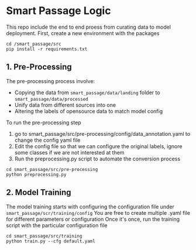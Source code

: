 # Smart Passage Logic

This repo include the end to end proess from curating data to model deployment.
First, create a new environment with the packages

```
cd /smart_passage/src
pip install -r requirements.txt
```

## 1. Pre-Processing
The pre-processing process involve:
- Copying the data from ```smart_passage/data/landing``` folder to ```smart_passage/data/processed```
- Unify data from different sources into one
- Altering the labels of opensource data to match model config

To run the pre-processing step
1. go to smart_passage/src/pre-processing/config/data_annotation.yaml to change the config yaml file
2. Edit the config file so that we can configure the original labels, ignore some classes if we are not interested at them
3. Run the preprocessing.py script to automate the conversion process
```
cd smart_passage/src/pre-processing
python preprocessing.py
```

## 2. Model Training
The model training starts with configuring the configuration file under ```smart_passage/scr/training/config```
You are free to create multiple .yaml file for different parameters or configuration
Once it's once, run the training script with the particular configuration file
```
cd smart_passage/src/training
python train.py --cfg default.yaml
```
